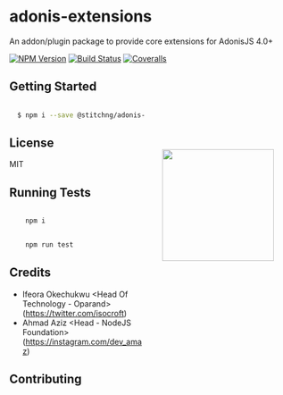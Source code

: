 # adonis-extensions
An addon/plugin package to provide core extensions for AdonisJS 4.0+

[![NPM Version][npm-image]][npm-url]
[![Build Status][travis-image]][travis-url]
[![Coveralls][coveralls-image]][coveralls-url]

<img src="http://res.cloudinary.com/adonisjs/image/upload/q_100/v1497112678/adonis-purple_pzkmzt.svg" width="200px" align="right" hspace="30px" vspace="140px">

## Getting Started

```bash

  $ npm i --save @stitchng/adonis-extensions

```

## License

MIT

## Running Tests

```bash

    npm i

```

```bash

    npm run test

```

## Credits

- Ifeora Okechukwu <Head Of Technology - Oparand> (https://twitter.com/isocroft)
- Ahmad Aziz <Head - NodeJS Foundation> (https://instagram.com/dev_amaz)
    
## Contributing

[npm-image]: https://img.shields.io/npm/v/@adonisjs/adonis-extensions.svg?style=flat-square
[npm-url]: https://npmjs.org/package/@adonisjs/adonis-extensions

[travis-image]: https://img.shields.io/travis/stitchng/adonis-extensions/master.svg?style=flat-square
[travis-url]: https://travis-ci.org/stitchng/adonis-extensions

[coveralls-image]: https://img.shields.io/coveralls/stitchng/adonis-extensions/develop.svg?style=flat-square

[coveralls-url]: https://coveralls.io/github/stitchng/adonis-extensions

